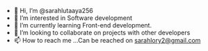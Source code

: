 - 👋 Hi, I’m @sarahlutaaya256
- 👀 I’m interested in Software development
- 🌱 I’m currently learning Front-end development.
- 💞️ I’m looking to collaborate on projects with other developers
- 📫 How to reach me ...Can be reached on sarahlory2@gmail.com

<!---
sarahlutaaya256/sarahlutaaya256 is a ✨ special ✨ repository because its `README.md` (this file) appears on your GitHub profile.
You can click the Preview link to take a look at your changes.
--->
